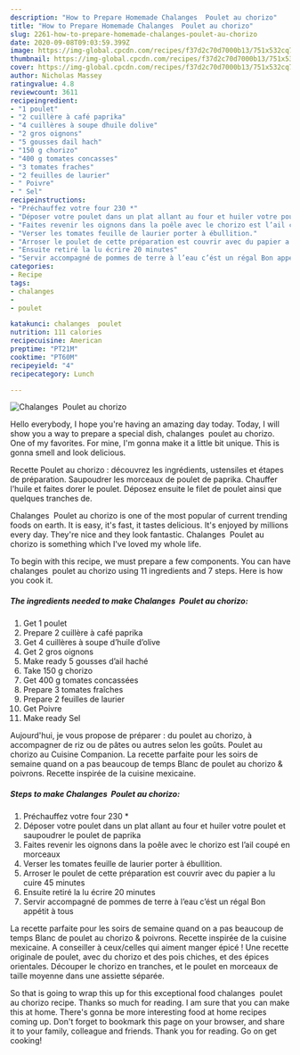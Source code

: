 ```yaml
---
description: "How to Prepare Homemade Chalanges  Poulet au chorizo"
title: "How to Prepare Homemade Chalanges  Poulet au chorizo"
slug: 2261-how-to-prepare-homemade-chalanges-poulet-au-chorizo
date: 2020-09-08T09:03:59.399Z
image: https://img-global.cpcdn.com/recipes/f37d2c70d7000b13/751x532cq70/chalanges-poulet-au-chorizo-photo-principale-de-la-recette.jpg
thumbnail: https://img-global.cpcdn.com/recipes/f37d2c70d7000b13/751x532cq70/chalanges-poulet-au-chorizo-photo-principale-de-la-recette.jpg
cover: https://img-global.cpcdn.com/recipes/f37d2c70d7000b13/751x532cq70/chalanges-poulet-au-chorizo-photo-principale-de-la-recette.jpg
author: Nicholas Massey
ratingvalue: 4.8
reviewcount: 3611
recipeingredient:
- "1 poulet"
- "2 cuillère à café paprika"
- "4 cuillères à soupe dhuile dolive"
- "2 gros oignons"
- "5 gousses dail hach"
- "150 g chorizo"
- "400 g tomates concasses"
- "3 tomates fraches"
- "2 feuilles de laurier"
- " Poivre"
- " Sel"
recipeinstructions:
- "Préchauffez votre four 230 *"
- "Déposer votre poulet dans un plat allant au four et huiler votre poulet et saupoudrer le poulet de paprika"
- "Faites revenir les oignons dans la poêle avec le chorizo est l’ail coupé en morceaux"
- "Verser les tomates feuille de laurier porter à ébullition."
- "Arroser le poulet de cette préparation est couvrir avec du papier a lu cuire 45 minutes"
- "Ensuite retiré la lu écrire 20 minutes"
- "Servir accompagné de pommes de terre à l’eau c’ést un régal Bon appétit à tous"
categories:
- Recipe
tags:
- chalanges
- 
- poulet

katakunci: chalanges  poulet 
nutrition: 111 calories
recipecuisine: American
preptime: "PT21M"
cooktime: "PT60M"
recipeyield: "4"
recipecategory: Lunch

---
```



![Chalanges  Poulet au chorizo](https://img-global.cpcdn.com/recipes/f37d2c70d7000b13/751x532cq70/chalanges-poulet-au-chorizo-photo-principale-de-la-recette.jpg)

Hello everybody, I hope you're having an amazing day today. Today, I will show you a way to prepare a special dish, chalanges  poulet au chorizo. One of my favorites. For mine, I'm gonna make it a little bit unique. This is gonna smell and look delicious.

Recette Poulet au chorizo : découvrez les ingrédients, ustensiles et étapes de préparation. Saupoudrer les morceaux de poulet de paprika. Chauffer l&#39;huile et faites dorer le poulet. Déposez ensuite le filet de poulet ainsi que quelques tranches de.

Chalanges  Poulet au chorizo is one of the most popular of current trending foods on earth. It is easy, it's fast, it tastes delicious. It's enjoyed by millions every day. They're nice and they look fantastic. Chalanges  Poulet au chorizo is something which I've loved my whole life.


To begin with this recipe, we must prepare a few components. You can have chalanges  poulet au chorizo using 11 ingredients and 7 steps. Here is how you cook it.

<!--inarticleads1-->

##### The ingredients needed to make Chalanges  Poulet au chorizo:

1. Get 1 poulet
1. Prepare 2 cuillère à café paprika
1. Get 4 cuillères à soupe d’huile d’olive
1. Get 2 gros oignons
1. Make ready 5 gousses d’ail haché
1. Take 150 g chorizo
1. Get 400 g tomates concassées
1. Prepare 3 tomates fraîches
1. Prepare 2 feuilles de laurier
1. Get  Poivre
1. Make ready  Sel


Aujourd&#39;hui, je vous propose de préparer : du poulet au chorizo, à accompagner de riz ou de pâtes ou autres selon les goûts. Poulet au chorizo au Cuisine Companion. La recette parfaite pour les soirs de semaine quand on a pas beaucoup de temps Blanc de poulet au chorizo &amp; poivrons. Recette inspirée de la cuisine mexicaine. 

<!--inarticleads2-->

##### Steps to make Chalanges  Poulet au chorizo:

1. Préchauffez votre four 230 *
1. Déposer votre poulet dans un plat allant au four et huiler votre poulet et saupoudrer le poulet de paprika
1. Faites revenir les oignons dans la poêle avec le chorizo est l’ail coupé en morceaux
1. Verser les tomates feuille de laurier porter à ébullition.
1. Arroser le poulet de cette préparation est couvrir avec du papier a lu cuire 45 minutes
1. Ensuite retiré la lu écrire 20 minutes
1. Servir accompagné de pommes de terre à l’eau c’ést un régal Bon appétit à tous


La recette parfaite pour les soirs de semaine quand on a pas beaucoup de temps Blanc de poulet au chorizo &amp; poivrons. Recette inspirée de la cuisine mexicaine. A conseiller à ceux/celles qui aiment manger épicé ! Une recette originale de poulet, avec du chorizo et des pois chiches, et des épices orientales. Découper le chorizo en tranches, et le poulet en morceaux de taille moyenne dans une assiette séparée. 

So that is going to wrap this up for this exceptional food chalanges  poulet au chorizo recipe. Thanks so much for reading. I am sure that you can make this at home. There's gonna be more interesting food at home recipes coming up. Don't forget to bookmark this page on your browser, and share it to your family, colleague and friends. Thank you for reading. Go on get cooking!
